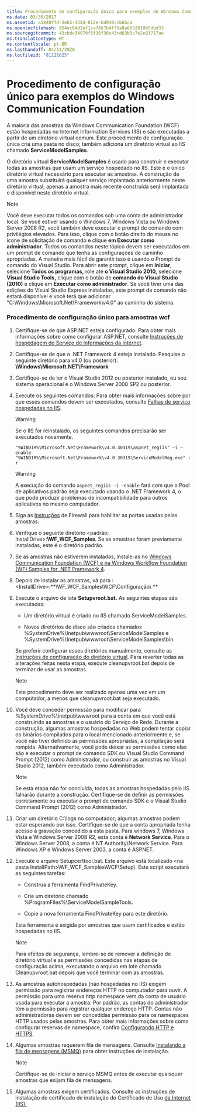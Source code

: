 ```yaml
---
title: Procedimento de configuração único para exemplos do Windows Communication Foundation
ms.date: 03/30/2017
ms.assetid: a5848ffd-3eb5-432d-812e-bd948ccb6bca
ms.openlocfilehash: 954ec04d2ef1ca7667b4f75a8a6652010b5dbd33
ms.sourcegitcommit: 43cbde34970f5f38f30c43cd63b9c7e2e83717ae
ms.translationtype: MT
ms.contentlocale: pt-BR
ms.lasthandoff: 04/11/2020
ms.locfileid: "81121625"
---
```

# <a name="one-time-setup-procedure-for-the-windows-communication-foundation-samples"></a>Procedimento de configuração único para exemplos do Windows Communication Foundation

A maioria das amostras da Windows Communication Foundation (WCF) estão hospedadas no Internet Information Services (IIS) e são executadas a partir de um diretório virtual comum. Este procedimento de configuração única cria uma pasta no disco; também adiciona um diretório virtual ao IIS chamado **ServiceModelSamples**.

O diretório virtual **ServiceModelSamples** é usado para construir e executar todas as amostras que usam um serviço hospedado no IIS. Este é o único diretório virtual necessário para executar as amostras. A construção de uma amostra substituirá qualquer serviço implantado anteriormente neste diretório virtual; apenas a amostra mais recente construída será implantada e disponível neste diretório virtual.

> [!NOTE]
> Você deve executar todos os comandos sob uma conta de administrador local. Se você estiver usando o Windows 7, Windows Vista ou Windows Server 2008 R2, você também deve executar o prompt de comando com privilégios elevados. Para isso, clique com o botão direito do mouse no ícone de solicitação de comando e clique **em Executar como administrador**. Todos os comandos neste tópico devem ser executados em um prompt de comando que tenha as configurações de caminho apropriadas.  A maneira mais fácil de garantir isso é usando o Prompt de comando do Visual Studio. Para abrir este prompt, clique em **Iniciar**, selecione **Todos os programas,** role até **o Visual Studio 2010,** selecione **Visual Studio Tools,** clique com o botão de **comando do Visual Studio (2010)** e clique em **Executar como administrador**. Se você tiver uma das edições do Visual Studio Express instaladas, este prompt de comando não estará disponível e você terá que adicionar "C:\Windows\Microsoft.Net\Framework\v4.0" ao caminho do sistema.

### <a name="one-time-setup-procedure-for-wcf-samples"></a>Procedimento de configuração único para amostras wcf

1. Certifique-se de que ASP.NET esteja configurado. Para obter mais informações sobre como configurar ASP.NET, consulte [Instruções de hospedagem do Serviço de Informações da Internet](internet-information-service-hosting-instructions.md).

2. Certifique-se de que o .NET Framework 4 esteja instalado. Pesquise o seguinte diretório para v4.0 (ou posterior): **\Windows\Microsoft.NET\Framework**

3. Certifique-se de ter o Visual Studio 2012 ou posterior instalado, ou seu sistema operacional é o Windows Server 2008 SP2 ou posterior.

4. Execute os seguintes comandos: Para obter mais informações sobre por que esses comandos devem ser executados, consulte [Falhas de serviço hospedadas no IIS](https://docs.microsoft.com/previous-versions/dotnet/netframework-3.5/ms752252(v=vs.90)).

    > [!WARNING]
    > Se o IIS for reinstalado, os seguintes comandos precisarão ser executados novamente.

    ```console
    "%WINDIR%\Microsoft.Net\Framework\v4.0.30319\aspnet_regiis" –i –enable
    "%WINDIR%\Microsoft.Net\Framework\v4.0.30319\ServiceModelReg.exe" -r
    ```

    > [!WARNING]
    > A execução do comando `aspnet_regiis –i –enable` fará com que o Pool de aplicativos padrão seja executado usando o .NET Framework 4, o que pode produzir problemas de incompatibilidade para outros aplicativos no mesmo computador.

5. Siga as [Instruções](firewall-instructions.md) de Firewall para habilitar as portas usadas pelas amostras.

6. Verifique o seguinte diretório \<padrão: InstallDrive>:**\WF_WCF_Samples**. Se as amostras foram previamente instaladas, este é o diretório padrão.

7. Se as amostras não estiverem instaladas, instale-as no [Windows Communication Foundation (WCF) e na Windows Workflow Foundation (WF) Samples for .NET Framework 4](https://www.microsoft.com/download/details.aspx?id=21459).

8. Depois de instalar as amostras, vá para : \<InstallDrive>:**\WF_WCF_Samples\WCF\Configuração\\ **

9. Execute o arquivo de lote **Setupvroot.bat.** As seguintes etapas são executadas:

    - Um diretório virtual é criado no IIS chamado ServiceModelSamples.

    - Novos diretórios de disco são criados chamados %SystemDrive%\Inetpub\wwwroot\ServiceModelSamples e %SystemDrive%\Inetpub\wwwroot\ServiceModelSamples\bin.

    Se preferir configurar esses diretórios manualmente, consulte as [Instruções de configuração do diretório virtual](virtual-directory-setup-instructions.md). Para reverter todas as alterações feitas nesta etapa, execute cleanupvroot.bat depois de terminar de usar as amostras.

    > [!NOTE]
    > Este procedimento deve ser realizado apenas uma vez em um computador, a menos que cleanupvroot.bat seja executado.

10. Você deve conceder permissão para modificar para %SystemDrive%\inetpub\wwwroot para a conta em que você está construindo as amostras e o usuário do Serviço de Rede. Durante a construção, algumas amostras hospedadas na Web podem tentar copiar os binários compilados para o local mencionado anteriormente e, se você não tiver definido as permissões apropriadas, a compilação será rompida. Alternativamente, você pode deixar as permissões como elas são e executar o prompt de comando SDK ou Visual Studio Command Prompt (2012) como Administrador, ou construir as amostras no Visual Studio 2012, também executado como Administrador.

    > [!NOTE]
    > Se esta etapa não for concluída, todas as amostras hospedadas pelo IIS falharão durante a construção. Certifique-se de definir as permissões corretamente ou executar o prompt de comando SDK e o Visual Studio Command Prompt (2012) como Administrador.

11. Criar um diretório C:\logs no computador; algumas amostras podem estar esperando por isso. Certifique-se de que a conta apropriada tenha acesso à gravação concedido a esta pasta. Para windows 7, Windows Vista e Windows Server 2008 R2, esta conta é **Network Service**. Para o Windows Server 2008, a conta é NT Authority\Network Service. Para Windows XP e Windows Server 2003, a conta é ASPNET.

12. Execute o arquivo Setupcerttool.bat. Este arquivo está localizado \<na pasta InstallPath>\WF_WCF_Samples\WCF\Setup\\\.  Este script executará as seguintes tarefas:

    - Construa a ferramenta FindPrivateKey.

    - Crie um diretório chamado %ProgramFiles%\ServiceModelSampleTools.

    - Copie a nova ferramenta FindPrivateKey para este diretório.

    Esta ferramenta é exigida por amostras que usam certificados e estão hospedadas no IIS.

    > [!NOTE]
    > Para efeitos de segurança, lembre-se de remover a definição de diretório virtual e as permissões concedidas nas etapas de configuração acima, executando o arquivo em lote chamado Cleanupvroot.bat depois que você terminar com as amostras.

13. As amostras autohospedadas (não hospedadas no IIS) exigem permissão para registrar endereços HTTP no computador para ouvir. A permissão para uma reserva http namespace vem da conta de usuário usada para executar a amostra. Por padrão, as contas do administrador têm a permissão para registrar qualquer endereço HTTP. Contas não administradoras devem ser concedidas permissão para os namespaces HTTP usados pelas amostras. Para obter mais informações sobre como configurar reservas de namespace, confira [Configurando HTTP e HTTPS](../feature-details/configuring-http-and-https.md).

14. Algumas amostras requerem fila de mensagens. Consulte [Instalando a fila de mensagens (MSMQ)](installing-message-queuing-msmq.md) para obter instruções de instalação.

    > [!NOTE]
    > Certifique-se de iniciar o serviço MSMQ antes de executar quaisquer amostras que exijam fila de mensagens.

15. Algumas amostras exigem certificados. Consulte as instruções de instalação do certificado de instalação do Certificado de Uso [da Internet (IIS).](iis-server-certificate-installation-instructions.md)
